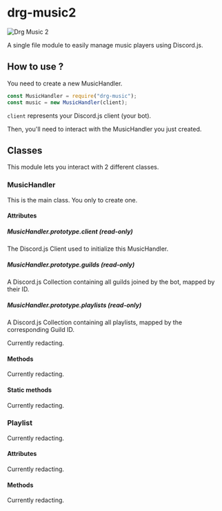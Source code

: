 # drg-music2
![Drg Music 2](https://nodei.co/npm/drg-music2.png?downloads=true&stars=true)

A single file module to easily manage music players using Discord.js.

## How to use ?
You need to create a new MusicHandler.
```js
const MusicHandler = require("drg-music");
const music = new MusicHandler(client);
```
``client`` represents your Discord.js client (your bot).

Then, you'll need to interact with the MusicHandler you just created.

## Classes
This module lets you interact with 2 different classes.

### MusicHandler
This is the main class. You only to create one.

#### Attributes
##### MusicHandler.prototype.client (read-only)
The Discord.js Client used to initialize this MusicHandler.

##### MusicHandler.prototype.guilds (read-only)
A Discord.js Collection containing all guilds joined by the bot, mapped by their ID.

##### MusicHandler.prototype.playlists (read-only)
A Discord.js Collection containing all playlists, mapped by the corresponding Guild ID.

Currently redacting.

#### Methods
Currently redacting.

#### Static methods
Currently redacting.

### Playlist
Currently redacting.

#### Attributes
Currently redacting.

#### Methods
Currently redacting.
